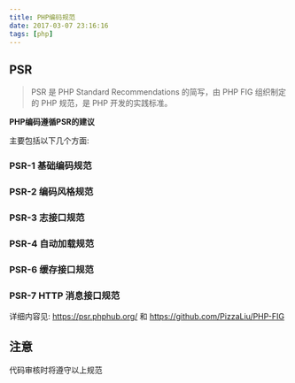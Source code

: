 ```yaml
---
title: PHP编码规范
date: 2017-03-07 23:16:16
tags: [php]
---
```


## PSR
>PSR 是 PHP Standard Recommendations 的简写，由 PHP FIG 组织制定的 PHP 规范，是 PHP 开发的实践标准。

**PHP编码遵循PSR的建议**

主要包括以下几个方面:

### PSR-1 基础编码规范
### PSR-2 编码风格规范
### PSR-3 志接口规范
### PSR-4 自动加载规范
### PSR-6 缓存接口规范
### PSR-7 HTTP 消息接口规范

详细内容见: https://psr.phphub.org/ 和 https://github.com/PizzaLiu/PHP-FIG

## 注意
代码审核时将遵守以上规范